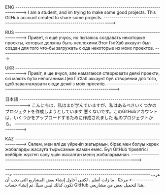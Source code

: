 ENG
--------------------------------------------------------------------------------->
I am a student, and im trying to make some good projects. This GitHub account
created to share some projects.
--------------------------------------------------------------------------------->









RUS
--------------------------------------------------------------------------------->
Привет, я ещё учусь, но пытаюсь создавать некоторые проекты, которые должны быть
неплохими.Этот ГитХаб аккаунт был создан для того что-бы загружать сюда некоторые
из моих проектов.
--------------------------------------------------------------------------------->









UKR
--------------------------------------------------------------------------------->
Привіт, я ще вчуся, але намагаюся створювати деякі проекти, які мають бути
непоганими.Цей ГітХаб аккаунт був створений для того, щоб завантажувати сюди деякі
з моїх проектів.
--------------------------------------------------------------------------------->








日本語
--------------------------------------------------------------------------------->
こんにちは、私はまだ学んでいますが、私はあるべきいくつかのプロジェクトを作成しようとしています
悪くないです。このGitHubアカウントは、いくつかをアップロードするために作成されました
私のプロジェクトから。
--------------------------------------------------------------------------------->










KAZ
--------------------------------------------------------------------------------->
Сәлем, мен әлі де үйреніп жатырмын, бірақ мен болуы керек жобаларды жасауға тырысамын
жаман емес. Бұл GitHub тіркелгісі кейбірін жүктеп салу үшін жасалған
менің жобаларымнан.
 --------------------------------------------------------------------------------> 






 --------------------------------------------------------------------------------> 
عرب
 -------------------------------------------------------------------------------->
مرحبًا ، ما زلت أتعلم ، لكنني أحاول إنشاء بعض المشاريع التي يجب أن تكون كذلك
ليس سيئًا. تم إنشاء حساب GitHub هذا لتحميل بعض
من مشاريعي..
